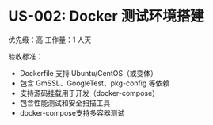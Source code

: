 # US-002: Docker 测试环境搭建

优先级：高
工作量：1 人天

验收标准：
- Dockerfile 支持 Ubuntu/CentOS（或变体）
- 包含 GmSSL、GoogleTest、pkg-config 等依赖
- 支持源码挂载用于开发（docker-compose）
- 包含性能测试和安全扫描工具
- docker-compose支持多容器测试
